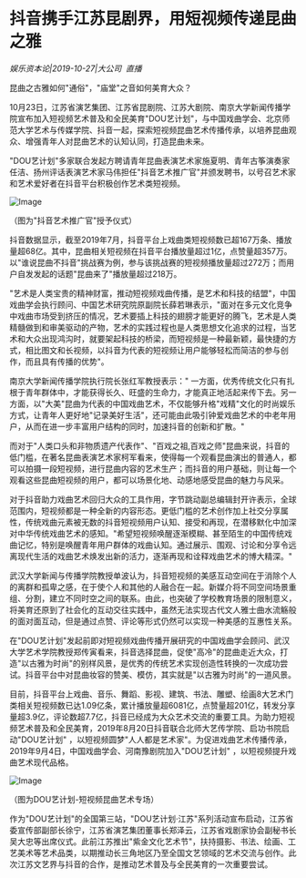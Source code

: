 # 抖音携手江苏昆剧界，用短视频传递昆曲之雅

*娱乐资本论|2019-10-27|大公司 
                                                直播*

昆曲之古雅如何"通俗"，"庙堂"之音如何美育大众？

10月23日，江苏省演艺集团、江苏省昆剧院、江苏大剧院、南京大学新闻传播学院宣布加入短视频艺术普及和全民美育"DOU艺计划"，与中国戏曲学会、北京师范大学艺术与传媒学院、抖音一起，探索短视频昆曲艺术传播传承，以培养昆曲观众、增强青年人对昆曲艺术的认知认同，打造昆曲未来。

"DOU艺计划"多家联合发起方聘请青年昆曲表演艺术家施夏明、青年古筝演奏家任洁、扬州评话表演艺术家马伟担任"抖音艺术推广官"并颁发聘书，以号召艺术家和艺术爱好者在抖音平台积极创作艺术类短视频。

![Image](https://p3.pstatp.com/large/pgc-image/28ea8033cb154ff886b1316eb9149767)

（图为"抖音艺术推广官"授予仪式）

抖音数据显示，截至2019年7月，抖音平台上戏曲类短视频数已超167万条、播放量超68亿。其中，昆曲相关短视频在抖音平台播放量超过1亿，点赞量超357万。以"谁说昆曲不抖音"挑战赛为例，参与该挑战赛的短视频播放量超过272万；而用户自发发起的话题"昆曲来了"播放量超过218万。

"艺术是人类宝贵的精神财富，推动短视频戏曲传播，是艺术和科技的结盟"，中国戏曲学会执行顾问、中国艺术研究院原副院长薛若琳表示，"面对在多元文化竞争中戏曲市场受到挤压的情况，艺术要插上科技的翅膀才能更好的腾飞，艺术是人类精髓做到和审美驱动的产物，艺术的实践过程也是人类思想文化追求的过程，当艺术和大众出现鸿沟时，就要架起科技的桥梁，而短视频是一种最新颖，最快捷的方式，相比图文和长视频，以抖音为代表的短视频让用户能够轻松而简洁的参与创作，而且具有传播的优势"。

南京大学新闻传播学院执行院长张红军教授表示：" 一方面，优秀传统文化只有扎根于青年群体中，才能获得长久、旺盛的生命力，才能真正地活起来传下去。另一方面，以"大美"昆曲为代表的中国戏曲艺术，不仅能够升格"戏精"文化的时尚娱乐方式，让青年人更好地"记录美好生活"，还可能由此吸引钟爱戏曲艺术的中老年用户，从而在进一步丰富用户结构的同时，加速抖音的创新和扩散。"

而对于"人类口头和非物质遗产代表作"、"百戏之祖,百戏之师"昆曲来说，抖音的低门槛，在著名昆曲表演艺术家柯军看来，使得每一个观看昆曲演出的普通人，都可以拍摄一段短视频，进行昆曲内容的艺术生产；而抖音的用户基础，则让每一个观看这些昆曲短视频的用户，都可以场景化地、动感地感受昆曲的魅力与风采。

对于抖音助力戏曲艺术回归大众的工具作用，字节跳动副总编辑封开许表示，全球范围内，短视频都是一种全新的内容形态。更低门槛的艺术创作加上社交分享属性，传统戏曲元素被无数的抖音短视频用户认知、接受和再现，在潜移默化中加深对中华传统戏曲艺术的感知。"希望短视频唤醒逐渐模糊、甚至陌生的中国传统戏曲记忆，特别是唤醒青年用户群体的戏曲认知。通过展示、围观、讨论和分享令远离现代生活的戏曲艺术焕发出新的活力，逐渐再现和诠释戏曲艺术的博大精深。"

武汉大学新闻与传播学院教授单波认为，抖音短视频的美感互动空间在于消除个人的离群和孤卑之感，在于使个人和其他的人融合在一起。新媒介将不同空间场景重组、分割，建立不同时空之间的联系。由此，也突破了学校教育场景的限制意义，将美育还原到了社会化的互动交往实践中，虽然无法实现古代文人雅士曲水流觞般的面对面互动，但是通过点赞、评论等形式仍然可以实现一种美感的互惠性关系。

在"DOU艺计划"发起前即对短视频戏曲传播开展研究的中国戏曲学会顾问、武汉大学艺术学院教授郑传寅看来，抖音选择昆曲，促使"高冷"的昆曲走近大众，打造"以古雅为时尚"的别样风景，是优秀的传统艺术实现创造性转换的一次成功尝试。抖音平台中对昆曲妆容的赞美、模仿，其实就是"以古雅为时尚"的一道风景。

目前，抖音平台上戏曲、音乐、舞蹈、影视、建筑、书法、雕塑、绘画8大艺术门类相关短视频数已达1.09亿条，累计播放量超6081亿，点赞量超201亿，转发分享量超3.9亿，评论数超7.7亿，抖音已经成为大众艺术交流的重要工具。为助力短视频艺术普及和全民美育，2019年8月20日抖音联合北师大艺传学院、启功书院启动"DOU艺计划" ，以短视频圆梦"人人都是艺术家"。为促进戏曲艺术传播传承，2019年9月4日，中国戏曲学会、河南豫剧院加入"DOU艺计划" ，以短视频提升戏曲艺术现代品格。

![Image](https://p3.pstatp.com/large/pgc-image/10d46e7ad07749aab4c67e0138e64305)

（图为DOU艺计划-短视频昆曲艺术专场）

作为"DOU艺计划"的全国第三站，"DOU艺计划·江苏"系列活动宣布启动，江苏省委宣传部副部长徐宁，江苏省演艺集团董事长郑泽云，江苏省戏剧家协会副秘书长吴大忠等出席仪式。此前江苏推出"紫金文化艺术节"，扶持摄影、书法、绘画、工艺美术等艺术品类，以期推动长三角地区乃至全国文艺领域的艺术交流与创作。此次江苏文艺界与抖音的合作，是推动艺术普及与全民美育的一次重要尝试。


